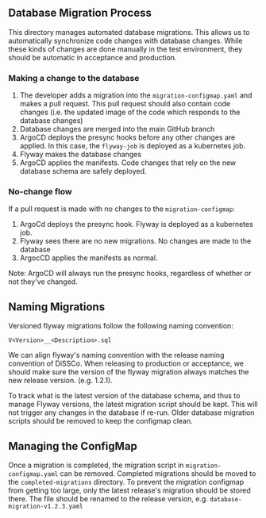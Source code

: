 ## Database Migration Process

This directory manages automated database migrations. This allows us to automatically synchronize code changes with
database changes. While these kinds of changes are done manually in the test environment, they should be automatic in
acceptance and production.

### Making a change to the database

1. The developer adds a migration into the `migration-configmap.yaml` and makes a pull request. This pull request should
   also
   contain code changes (i.e. the updated image of the code which responds to the database changes)
2. Database changes are merged into the main GitHub branch
3. ArgoCD deploys the presync hooks before any other changes are applied. In this case, the `flyway-job` is deployed as
   a kubernetes job.
4. Flyway makes the database changes
5. ArgoCD applies the manifests. Code changes that rely on the new database schema are safely deployed.

### No-change flow

If a pull request is made with no changes to the `migration-configmap`:

1. ArgoCd deploys the presync hook. Flyway is deployed as a kubernetes job.
2. Flyway sees there are no new migrations. No changes are made to the database
3. ArgocCD applies the manifests as normal.

Note: ArgoCD will always run the presync hooks, regardless of whether or not they've changed.

## Naming Migrations

Versioned flyway migrations follow the following naming convention:

`V<Version>__<Description>.sql`

We can align flyway's naming convention with the release naming convention of DiSSCo. When releasing to production or
acceptance, we should make sure the version of the flyway migration always matches the new release version. (e.g.
1.2.1).

To track what is the latest version of the database schema, and thus to manage Flyway versions, the latest migration
script should be kept. This will not trigger any changes in the database if re-run. Older database migration scripts
should be removed to keep the configmap clean.

## Managing the ConfigMap

Once a migration is completed, the migration script in `migration-configmap.yaml` can be removed. Completed migrations
should be moved to the `completed-migrations` directory. To prevent the migration configmap from getting too large, only
the latest release's migration should be stored there. The file should be renamed to the release version, e.g. `database-migration-v1.2.3.yaml`
